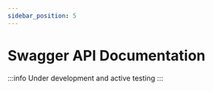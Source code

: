 ```yaml
---
sidebar_position: 5
---
```


# Swagger API Documentation

:::info
Under development and active testing
:::
